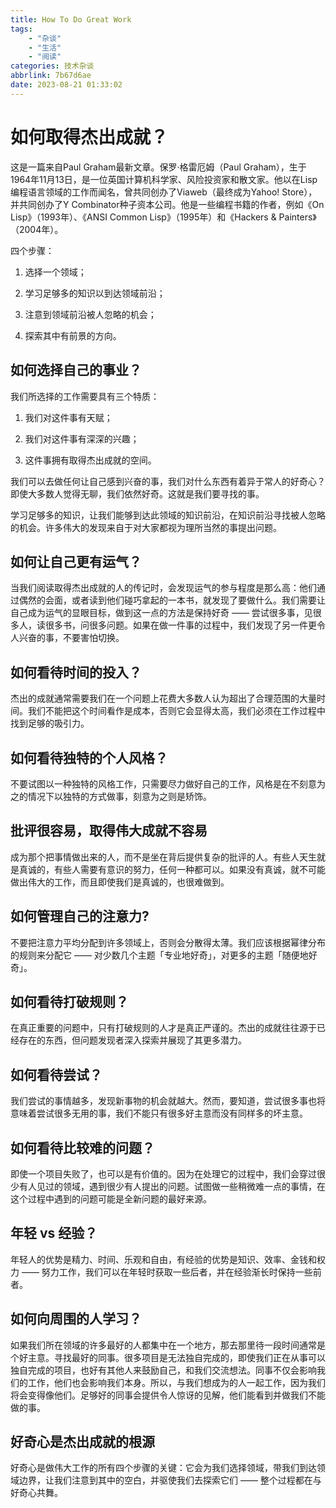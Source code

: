 ```yaml
---
title: How To Do Great Work
tags: 
    - "杂谈" 
    - "生活" 
    - "阅读"
categories: 技术杂谈
abbrlink: 7b67d6ae
date: 2023-08-21 01:33:02
---
```


# 如何取得杰出成就？

这是一篇来自Paul Graham最新文章。保罗·格雷厄姆（Paul Graham），生于1964年11月13日，是一位英国计算机科学家、风险投资家和散文家。他以在Lisp编程语言领域的工作而闻名，曾共同创办了Viaweb（最终成为Yahoo! Store），并共同创办了Y Combinator种子资本公司。他是一些编程书籍的作者，例如《On Lisp》（1993年）、《ANSI Common Lisp》（1995年）和《Hackers & Painters》（2004年）。

四个步骤：

1. 选择一个领域；

2. 学习足够多的知识以到达领域前沿；

3. 注意到领域前沿被人忽略的机会；

4. 探索其中有前景的方向。

<!-- more -->

## 如何选择自己的事业？

我们所选择的工作需要具有三个特质：

1. 我们对这件事有天赋；

2. 我们对这件事有深深的兴趣；

3. 这件事拥有取得杰出成就的空间。

我们可以去做任何让自己感到兴奋的事，我们对什么东西有着异于常人的好奇心？即使大多数人觉得无聊，我们依然好奇。这就是我们要寻找的事。

学习足够多的知识，让我们能够到达此领域的知识前沿，在知识前沿寻找被人忽略的机会。许多伟大的发现来自于对大家都视为理所当然的事提出问题。

## 如何让自己更有运气？

当我们阅读取得杰出成就的人的传记时，会发现运气的参与程度是那么高：他们通过偶然的会面，或者读到他们碰巧拿起的一本书，就发现了要做什么。我们需要让自己成为运气的显眼目标，做到这一点的方法是保持好奇 —— 尝试很多事，见很多人，读很多书，问很多问题。如果在做一件事的过程中，我们发现了另一件更令人兴奋的事，不要害怕切换。

## 如何看待时间的投入？

杰出的成就通常需要我们在一个问题上花费大多数人认为超出了合理范围的大量时间。我们不能把这个时间看作是成本，否则它会显得太高，我们必须在工作过程中找到足够的吸引力。

## 如何看待独特的个人风格？

不要试图以一种独特的风格工作，只需要尽力做好自己的工作，风格是在不刻意为之的情况下以独特的方式做事，刻意为之则是矫饰。


## 批评很容易，取得伟大成就不容易

成为那个把事情做出来的人，而不是坐在背后提供复杂的批评的人。有些人天生就是真诚的，有些人需要有意识的努力，任何一种都可以。如果没有真诚，就不可能做出伟大的工作，而且即使我们是真诚的，也很难做到。

## 如何管理自己的注意力?

不要把注意力平均分配到许多领域上，否则会分散得太薄。我们应该根据幂律分布的规则来分配它 —— 对少数几个主题「专业地好奇」，对更多的主题「随便地好奇」。

## 如何看待打破规则？

在真正重要的问题中，只有打破规则的人才是真正严谨的。杰出的成就往往源于已经存在的东西，但问题发现者深入探索并展现了其更多潜力。

## 如何看待尝试？

我们尝试的事情越多，发现新事物的机会就越大。然而，要知道，尝试很多事也将意味着尝试很多无用的事，我们不能只有很多好主意而没有同样多的坏主意。

## 如何看待比较难的问题？

即使一个项目失败了，也可以是有价值的。因为在处理它的过程中，我们会穿过很少有人见过的领域，遇到很少有人提出的问题。试图做一些稍微难一点的事情，在这个过程中遇到的问题可能是全新问题的最好来源。

## 年轻 vs 经验？

年轻人的优势是精力、时间、乐观和自由，有经验的优势是知识、效率、金钱和权力 —— 努力工作，我们可以在年轻时获取一些后者，并在经验渐长时保持一些前者。

## 如何向周围的人学习？

如果我们所在领域的许多最好的人都集中在一个地方，那去那里待一段时间通常是个好主意。寻找最好的同事。很多项目是无法独自完成的，即使我们正在从事可以独自完成的项目，也好有其他人来鼓励自己，和我们交流想法。同事不仅会影响我们的工作，他们也会影响我们本身。所以，与我们想成为的人一起工作，因为我们将会变得像他们。足够好的同事会提供令人惊讶的见解，他们能看到并做我们不能做的事。

## 好奇心是杰出成就的根源

好奇心是做伟大工作的所有四个步骤的关键：它会为我们选择领域，带我们到达领域边界，让我们注意到其中的空白，并驱使我们去探索它们 —— 整个过程都在与好奇心共舞。